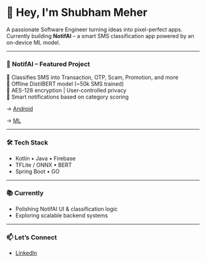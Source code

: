 # 👋 Hey, I'm Shubham Meher

A passionate Software Engineer turning ideas into pixel-perfect apps.  
Currently building **NotifAI** – a smart SMS classification app powered by an on-device ML model.

---

### 🚀 NotifAI – Featured Project
📱 Classifies SMS into Transaction, OTP, Scam, Promotion, and more  
🤖 Offline DistilBERT model (~50k SMS trained)  
🔐 AES-128 encryption | User-controlled privacy  
🧠 Smart notifications based on category scoring

→ [Android](https://github.com/IMshub10/NotifAi)

→ [ML](https://github.com/IMshub10/NotifAiMl)

---

### 🛠️ Tech Stack
- Kotlin • Java • Firebase
- TFLite / ONNX • BERT 
- Spring Boot • GO

---

### 📚 Currently
- Polishing NotifAI UI & classification logic
- Exploring scalable backend systems

---

### 📫 Let’s Connect
- [LinkedIn](https://linkedin.com/in/shubhammeher)
